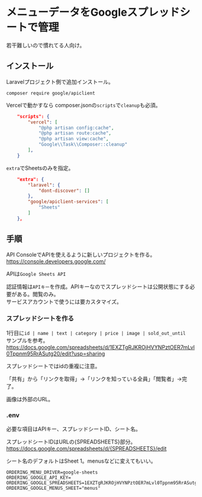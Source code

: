 # メニューデータをGoogleスプレッドシートで管理

若干難しいので慣れてる人向け。

## インストール
Laravelプロジェクト側で追加インストール。
```
composer require google/apiclient
```

Vercelで動かすなら composer.jsonの`scripts`で`cleanup`も必須。

```json
    "scripts": {
        "vercel": [
            "@php artisan config:cache",
            "@php artisan route:cache",
            "@php artisan view:cache",
            "Google\\Task\\Composer::cleanup"
        ],
    }
```

`extra`でSheetsのみを指定。
```json
    "extra": {
        "laravel": {
            "dont-discover": []
        },
        "google/apiclient-services": [
            "Sheets"
        ]
    },
```

## 手順
API ConsoleでAPIを使えるように新しいプロジェクトを作る。  
https://console.developers.google.com/

APIは`Google Sheets API`

認証情報は`APIキー`を作成。APIキーなのでスプレッドシートは公開状態にする必要がある。閲覧のみ。  
サービスアカウントで使うには要カスタマイズ。

### スプレッドシートを作る
1行目に`id | name | text | category | price | image | sold_out_until`  
サンプルを参考。  
https://docs.google.com/spreadsheets/d/1EXZTgRJKROjHVYNPztOER7mLvl0Tppnm95RrASutg20/edit?usp=sharing

スプレッドシートではidの重複に注意。

「共有」から「リンクを取得」→「リンクを知っている全員」「閲覧者」→完了。

画像は外部のURL。

### .env
必要な項目はAPIキー、スプレッドシートID、シート名。

スプレッドシートIDはURLの{SPREADSHEETS}部分。  
https://docs.google.com/spreadsheets/d/{SPREADSHEETS}/edit

シート名のデフォルトはSheet 1。menusなどに変えてもいい。

```
ORDERING_MENU_DRIVER=google-sheets
ORDERING_GOOGLE_API_KEY=
ORDERING_GOOGLE_SPREADSHEETS=1EXZTgRJKROjHVYNPztOER7mLvl0Tppnm95RrASutg20
ORDERING_GOOGLE_MENUS_SHEET="menus"
```

